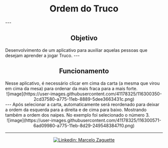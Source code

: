 <h1 align="center">Ordem do Truco</h1>
---
<h2 align="center">Objetivo</h2>
Desenvolvimento de um aplicativo para auxiliar aquelas pessoas que desejam aprender a jogar Truco.
---
<h2 align="center">Funcionamento</h2>
Nesse aplicativo, é necessário clicar em cima da carta (a mesma que virou em cima da mesa) para ordenar da mais fraca para a mais forte.
<div align="center">
![image](https://user-images.githubusercontent.com/41178325/116300350-2cd37580-a775-11eb-8889-5dee3663431c.png)
</div>
---
Após selecionar a carta, automaticamente será reordenado para deixar a ordem da esquerda para a direita e de cima para baixo. Mostrando também a ordem dos naipes. No exemplo foi selecionado o número 3.
<div align="center">
  ![image](https://user-images.githubusercontent.com/41178325/116300571-6ad09980-a775-11eb-8d29-2495483847f0.png)
  </div>
  
  ---
<div align = "center">
   <a href="https://www.linkedin.com/in/marcelozaguettejunior/"><img src="https://img.shields.io/badge/-Marcelo%20Zaguette%20Junior-292929?style=flat-square&logo=Linkedin&logoColor=white&link=https://www.linkedin.com/in/marcelozaguettejunior/" alt="Linkedin: Marcelo Zaguette"></a>
</div>
  
